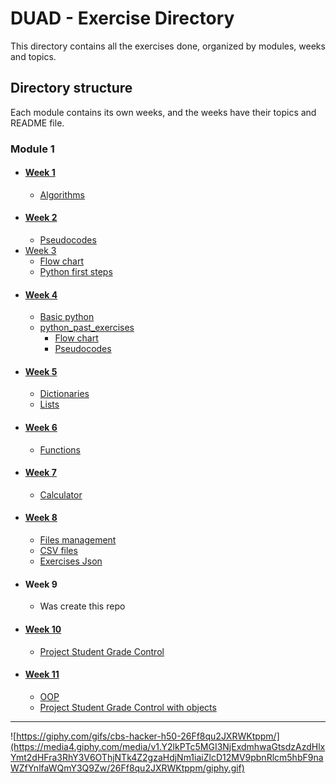 # DUAD - Exercise Directory
This directory contains all the exercises done, organized by modules, weeks and topics.
## Directory structure
Each module contains its own weeks, and the weeks have their topics and README file.
### Module 1
- #### [Week 1](/M1/S1/)
    - [Algorithms](/M1/S1/algorithms/)
- #### [Week 2](/M1/S2/)
    - [Pseudocodes](/M1/S2/pseudocodes/)
- [Week 3](/M1/S3/)
    - [Flow chart](/M1/S3/flow_chart/)
    - [Python first steps](/M1/S3/python_first_steps/)
- #### [Week 4](/M1/S4/)
    - [Basic python](/M1/S4/basic_python/)
    - [python_past_exercises](/M1/S4/python_past_exercises/)
        - [Flow chart](/M1/S4/python_past_exercises/flow_chart/)
        - [Pseudocodes](/M1/S4/python_past_exercises/pseudocodes/)
- #### [Week 5](/M1/S5/)
    - [Dictionaries](/M1/S5/dictionaries/)
    - [Lists](/M1/S5/lists/)
- #### [Week 6](/M1/S6/)
    - [Functions](/M1/S6/functions/)
- #### [Week 7](/M1/S7/)
    - [Calculator](/M1/S7/calculator/)
- #### [Week 8](/M1/S8/)
    - [Files management](/M1/S8/files_management/)
    - [CSV files](/M1/S8/files_csv/)
    - [Exercises Json](/M1/S8/exercises_json/)
- #### Week 9
    - Was create this repo
- #### [Week 10](/M1/S10/)
    - [Project Student Grade Control](/M1/S10/project/)
- #### [Week 11](/M1/S11/)
    - [OOP](M1/S11/OOP/)
    - [Project Student Grade Control with objects](/M1/S11/project/)
---
![https://giphy.com/gifs/cbs-hacker-h50-26Ff8qu2JXRWKtppm/](https://media4.giphy.com/media/v1.Y2lkPTc5MGI3NjExdmhwaGtsdzAzdHlxYmt2dHFra3RhY3V6OThjNTk4Z2gzaHdjNm1iaiZlcD12MV9pbnRlcm5hbF9naWZfYnlfaWQmY3Q9Zw/26Ff8qu2JXRWKtppm/giphy.gif)